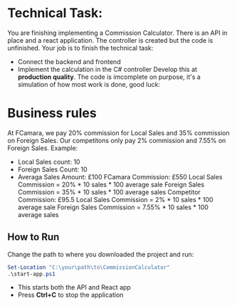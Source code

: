 # Technical Task:
You are finishing implementing a Commission Calculator.
There is an API in place and a react application.
The controller is created but the code is unfinished.
Your job is to finish the technical task:
 - Connect the backend and frontend
 - Implement the calculation in the C# controller
Develop this at **production quality**.
The code is imcomplete on purpose, it's a simulation of how most work is done, good luck:



# Business rules
 At FCamara, we pay 20% commission for Local Sales and 35% commission on Foreign Sales.
 Our competitons only pay 2% commission and 7.55% on Foreign Sales.
Example:
- Local Sales count: 10
- Foreign Sales Count: 10
- Averaga Sales Amount: £100
FCamara Commission: £550
    Local Sales Commission = 20% * 10 sales * 100 average sale
    Foreign Sales Commission = 35% * 10 sales * 100 average sales
Competitor Commission: £95.5
    Local Sales Commission = 2% * 10 sales * 100 average sale
    Foreign Sales Commission = 7.55% * 10 sales * 100 average sales


## How to Run
Change the path to where you downloaded the project and run:
```powershell
Set-Location "C:\your\path\to\CommissionCalculator"
.\start-app.ps1
```
- This starts both the API and React app
- Press **Ctrl+C** to stop the application
